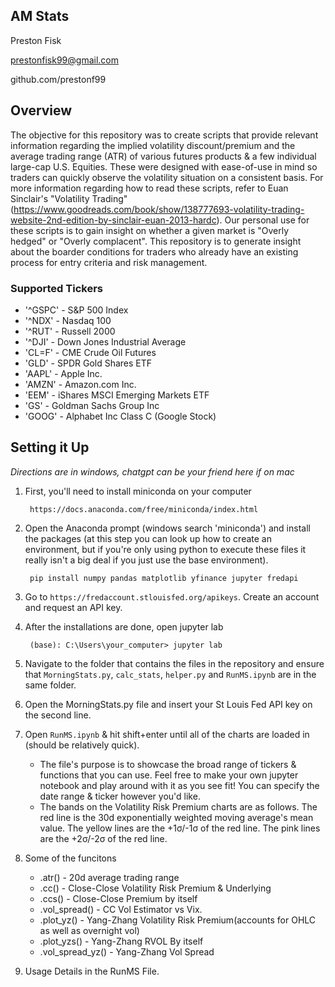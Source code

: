 ## AM Stats 
Preston Fisk

prestonfisk99@gmail.com

github.com/prestonf99


## Overview
The objective for this repository was to create scripts that provide relevant information regarding the implied volatility discount/premium and the average trading range (ATR) of various futures products & a few individual large-cap U.S. Equities. These were designed with ease-of-use in mind so traders can quickly observe the volatility situation on a consistent basis. For more information regarding how to read these scripts, refer to Euan Sinclair's "Volatility Trading" (https://www.goodreads.com/book/show/138777693-volatility-trading-website-2nd-edition-by-sinclair-euan-2013-hardc). Our personal use for these scripts is to gain insight on whether a given market is "Overly hedged" or "Overly complacent". This repository is to generate insight about the boarder conditions for traders who already have an existing process for entry criteria and risk management. 

### Supported Tickers

* '^GSPC' - S&P 500 Index
* '^NDX' - Nasdaq 100
* '^RUT' - Russell 2000
* '^DJI' - Down Jones Industrial Average
* 'CL=F' - CME Crude Oil Futures
* 'GLD' - SPDR Gold Shares ETF
* 'AAPL' - Apple Inc. 
* 'AMZN' - Amazon.com Inc. 
* 'EEM' - iShares MSCI Emerging Markets ETF
* 'GS' - Goldman Sachs Group Inc
* 'GOOG' - Alphabet Inc Class C (Google Stock)
    
## Setting it Up

*Directions are in windows, chatgpt can be your friend here if on mac*

1. First, you'll need to install miniconda on your computer 
        
        https://docs.anaconda.com/free/miniconda/index.html

2. Open the Anaconda prompt (windows search 'miniconda') and install the packages (at this step you can look up how to create an environment, but if you're only using python to execute these files it really isn't a big deal if you just use the base environment). 

        pip install numpy pandas matplotlib yfinance jupyter fredapi

3. Go to `https://fredaccount.stlouisfed.org/apikeys`. Create an account and request an API key.  

4. After the installations are done, open jupyter lab

        (base): C:\Users\your_computer> jupyter lab

5. Navigate to the folder that contains the files in the repository and ensure that `MorningStats.py`, `calc_stats`, `helper.py` and `RunMS.ipynb` are in the same folder.

6. Open the MorningStats.py file and insert your St Louis Fed API key on the second line.  

7. Open `RunMS.ipynb` & hit shift+enter until all of the charts are loaded in (should be relatively quick).

   * The file's purpose is to showcase the broad range of tickers & functions that you can use. Feel free to make your own jupyter notebook and play around with it as you see fit! You can specify the date range & ticker however you'd like. 
   * The bands on the Volatility Risk Premium charts are as follows. The red line is the 30d exponentially weighted moving average's mean value. The yellow lines are the +1σ/-1σ of the red line. The pink lines are the +2σ/-2σ of the red line. 

8. Some of the funcitons
   * .atr() - 20d average trading range
   * .cc() - Close-Close Volatility Risk Premium & Underlying
   * .ccs() - Close-Close Premium by itself
   * .vol_spread() - CC Vol Estimator vs Vix.
   * .plot_yz() - Yang-Zhang Volatility Risk Premium(accounts for OHLC as well as overnight vol)
   * .plot_yzs() - Yang-Zhang RVOL By itself
   * .vol_spread_yz() - Yang-Zhang Vol Spread
  
9. Usage Details in the RunMS File. 

    